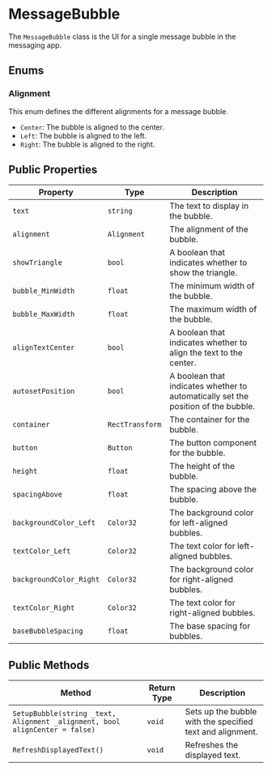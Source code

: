 # MessageBubble

The `MessageBubble` class is the UI for a single message bubble in the messaging app.

## Enums

### Alignment

This enum defines the different alignments for a message bubble.

-   `Center`: The bubble is aligned to the center.
-   `Left`: The bubble is aligned to the left.
-   `Right`: The bubble is aligned to the right.

## Public Properties

| Property              | Type        | Description                                      |
| --------------------- | ----------- | ------------------------------------------------ |
| `text`                | `string`    | The text to display in the bubble.               |
| `alignment`           | `Alignment` | The alignment of the bubble.                     |
| `showTriangle`        | `bool`      | A boolean that indicates whether to show the triangle. |
| `bubble_MinWidth`     | `float`     | The minimum width of the bubble.                 |
| `bubble_MaxWidth`     | `float`     | The maximum width of the bubble.                 |
| `alignTextCenter`     | `bool`      | A boolean that indicates whether to align the text to the center. |
| `autosetPosition`     | `bool`      | A boolean that indicates whether to automatically set the position of the bubble. |
| `container`           | `RectTransform` | The container for the bubble.                    |
| `button`              | `Button`    | The button component for the bubble.             |
| `height`              | `float`     | The height of the bubble.                        |
| `spacingAbove`        | `float`     | The spacing above the bubble.                    |
| `backgroundColor_Left`| `Color32`   | The background color for left-aligned bubbles.   |
| `textColor_Left`      | `Color32`   | The text color for left-aligned bubbles.         |
| `backgroundColor_Right`| `Color32`  | The background color for right-aligned bubbles.  |
| `textColor_Right`     | `Color32`   | The text color for right-aligned bubbles.        |
| `baseBubbleSpacing`   | `float`     | The base spacing for bubbles.                    |

## Public Methods

| Method                                      | Return Type | Description                                      |
| ------------------------------------------- | ----------- | ------------------------------------------------ |
| `SetupBubble(string _text, Alignment _alignment, bool alignCenter = false)` | `void` | Sets up the bubble with the specified text and alignment. |
| `RefreshDisplayedText()`                    | `void`      | Refreshes the displayed text.                    |
